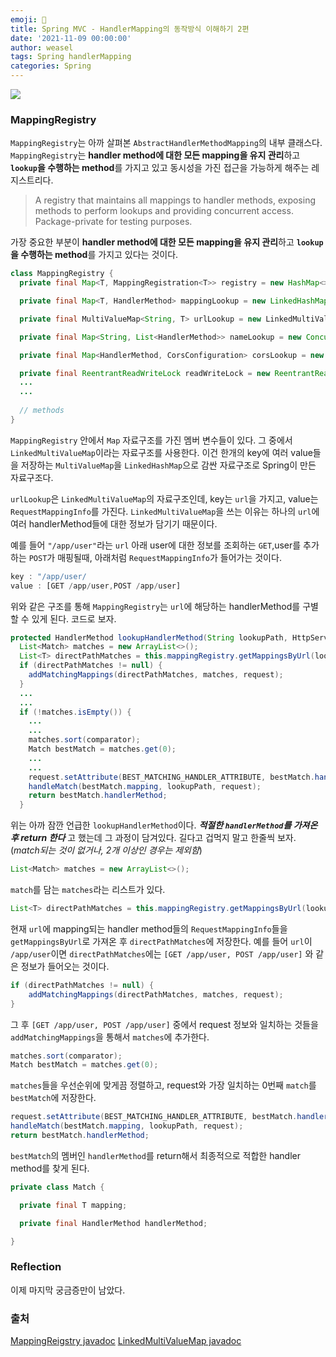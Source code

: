 ```yaml
---
emoji: 📓
title: Spring MVC - HandlerMapping의 동작방식 이해하기 2편
date: '2021-11-09 00:00:00'
author: weasel
tags: Spring handlerMapping
categories: Spring
---
```

![](./image.png)

### MappingRegistry
`MappingRegistry`는 아까 살펴본 `AbstractHandlerMethodMapping`의 내부 클래스다. `MappingRegistry`는 **handler method에 대한 모든 mapping을 유지 관리**하고 **`lookup`을 수행하는 method**를 가지고 있고 동시성을 가진 접근을 가능하게 해주는 레지스트리다.
>A registry that maintains all mappings to handler methods, exposing methods to perform lookups and providing concurrent access.
Package-private for testing purposes.

가장 중요한 부분이 **handler method에 대한 모든 mapping을 유지 관리**하고 **`lookup`을 수행하는 method**를 가지고 있다는 것이다.

```java
class MappingRegistry {
  private final Map<T, MappingRegistration<T>> registry = new HashMap<>();

  private final Map<T, HandlerMethod> mappingLookup = new LinkedHashMap<>();

  private final MultiValueMap<String, T> urlLookup = new LinkedMultiValueMap<>();

  private final Map<String, List<HandlerMethod>> nameLookup = new ConcurrentHashMap<>();

  private final Map<HandlerMethod, CorsConfiguration> corsLookup = new ConcurrentHashMap<>();

  private final ReentrantReadWriteLock readWriteLock = new ReentrantReadWriteLock();
  ...
  ...
  
  // methods
}
```
`MappingRegistry` 안에서 `Map` 자료구조를 가진 멤버 변수들이 있다. 그 중에서`LinkedMultiValueMap`이라는 자료구조를 사용한다. 이건 한개의 key에 여러 value들을 저장하는 `MultiValueMap`을 `LinkedHashMap`으로 감싼 자료구조로 Spring이 만든 자료구조다.

`urlLookup`은 `LinkedMultiValueMap`의 자료구조인데, key는 `url`을 가지고, value는 `RequestMappingInfo`를 가진다. `LinkedMultiValueMap`을 쓰는 이유는 하나의 `url`에 여러 handlerMethod들에 대한 정보가 담기기 때문이다.

예를 들어 `"/app/user"`라는 `url` 아래 user에 대한 정보를 조회하는 `GET`,user를 추가하는 `POST`가 매핑될때, 아래처럼 `RequestMappingInfo`가 들어가는 것이다.
```javascript
key : "/app/user/ 
value : [GET /app/user,POST /app/user]
```

위와 같은 구조를 통해 `MappingRegistry`는 `url`에 해당하는 handlerMethod를 구별할 수 있게 된다. 코드로 보자.

```java
protected HandlerMethod lookupHandlerMethod(String lookupPath, HttpServletRequest request) throws Exception {
  List<Match> matches = new ArrayList<>();
  List<T> directPathMatches = this.mappingRegistry.getMappingsByUrl(lookupPath);
  if (directPathMatches != null) {
    addMatchingMappings(directPathMatches, matches, request);
  }
  ...
  ...
  if (!matches.isEmpty()) {
    ...
    ...
    matches.sort(comparator);
    Match bestMatch = matches.get(0);
    ...
    ...
    request.setAttribute(BEST_MATCHING_HANDLER_ATTRIBUTE, bestMatch.handlerMethod);
    handleMatch(bestMatch.mapping, lookupPath, request);
    return bestMatch.handlerMethod;
  }

```
위는 아까 잠깐 언급한 `lookupHandlerMethod`이다. _**적절한 `handlerMethod`를 가져온 후 return 한다**_ 고 했는데 그 과정이 담겨있다. 
길다고 겁먹지 말고 한줄씩 보자. (_match되는 것이 없거나, 2개 이상인 경우는 제외함_)

```java
List<Match> matches = new ArrayList<>();
```
`match`를 담는 `matches`라는 리스트가 있다.
```java 
List<T> directPathMatches = this.mappingRegistry.getMappingsByUrl(lookupPath);

```
현재 `url`에 mapping되는 handler method들의 `RequestMappingInfo`들을 `getMappingsByUrl`로 가져온 후 `directPathMatches`에 저장한다. 예를 들어 `url`이 `/app/user`이면 `directPathMatches`에는 `[GET /app/user, POST /app/user]` 와 같은 정보가 들어오는 것이다.

```java
if (directPathMatches != null) {
    addMatchingMappings(directPathMatches, matches, request);
}
```
그 후 `[GET /app/user, POST /app/user]` 중에서 request 정보와 일치하는 것들을 `addMatchingMappings`을 통해서 `matches`에 추가한다.

```java
matches.sort(comparator);
Match bestMatch = matches.get(0);
```
`matches`들을 우선순위에 맞게끔 정렬하고, request와 가장 일치하는 0번째 `match`를 `bestMatch`에 저장한다.

```java
request.setAttribute(BEST_MATCHING_HANDLER_ATTRIBUTE, bestMatch.handlerMethod);
handleMatch(bestMatch.mapping, lookupPath, request);
return bestMatch.handlerMethod;
```
`bestMatch`의 멤버인 `handlerMethod`를 return해서 최종적으로 적합한 handler method를 찾게 된다.

```java
private class Match {

  private final T mapping;

  private final HandlerMethod handlerMethod;

}
```
### Reflection
이제 마지막 궁금증만이 남았다.

### 출처 
[MappingReigstry javadoc](https://docs.spring.io/spring-framework/docs/4.3.2.RELEASE_to_4.3.3.RELEASE/Spring%20Framework%204.3.3.RELEASE/org/springframework/web/servlet/handler/AbstractHandlerMethodMapping.MappingRegistry.html)
[LinkedMultiValueMap javadoc](https://docs.spring.io/spring-framework/docs/current/javadoc-api/org/springframework/util/LinkedMultiValueMap.html)

```toc

```
